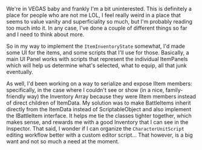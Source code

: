 We're in VEGAS baby and frankly I'm a bit uninterested. This is definitely a place for people who are not me LOL, I feel really weird in a place that seems to value vanity and superficiality so much, but I'm probably reading too much into it. In any case, I've done a couple of different things so far and I need to think about more.

So in my way to implement the `ItemInventoryState` somewhat, I'd made some UI for the items, and some scripts that I'll use for those. Basically, a main UI Panel works with scripts that represent the individual ItemPanels which will help us determine what's selected, what to equip, all that junk eventually.

As well, I'd been working on a way to serialize and expose IItem members: specifically, in the case where I couldn't see or show (in a nice, family-friendly way) the Inventory Array because they were IItem members instead of direct children of ItemData.
My solution was to make BattleItems inherit directly from the ItemData instead of ScriptableObject and also implement the IBattleItem interface. It helps me tie the classes tighter together, which makes sense, and rewards me with a good Inventory that I can see in the Inspector. That said, I wonder if I can organize the `CharacterUnitScript` editing workflow better with a custom editor script... That however, is a big want and not so much a need at the moment.